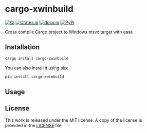 # cargo-xwinbuild

[![CI](https://github.com/messense/cargo-xwinbuild/workflows/CI/badge.svg)](https://github.com/messense/cargo-xwinbuild/actions?query=workflow%3ACI)
[![Crates.io](https://img.shields.io/crates/v/cargo-xwinbuild.svg)](https://crates.io/crates/cargo-xwinbuild)
[![docs.rs](https://docs.rs/cargo-xwinbuild/badge.svg)](https://docs.rs/cargo-xwinbuild/)
[![PyPI](https://img.shields.io/pypi/v/cargo-xwinbuild.svg)](https://pypi.org/project/cargo-xwinbuild)

Cross compile Cargo project to Windows msvc target with ease

## Installation

```bash
cargo install cargo-xwinbuild
```

You can also install it using pip:

```bash
pip install cargo-xwinbuild
```

## Usage

## License

This work is released under the MIT license. A copy of the license is provided
in the [LICENSE](./LICENSE) file.
